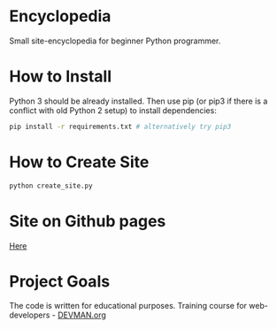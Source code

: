 # Encyclopedia

Small site-encyclopedia for beginner Python programmer.

# How to Install

Python 3 should be already installed. Then use pip (or pip3 if there is a conflict with old Python 2 setup) to install dependencies:

```bash
pip install -r requirements.txt # alternatively try pip3
```
# How to Create Site

```bash
python create_site.py
```

# Site on Github pages

[Here](https://dm45.github.io/19_site_generator/)

# Project Goals

The code is written for educational purposes. Training course for web-developers - [DEVMAN.org](https://devman.org)
